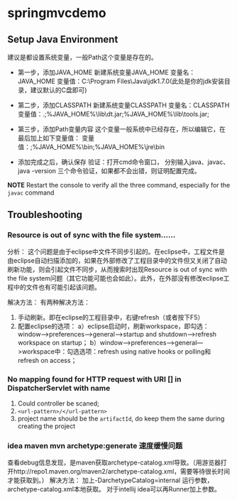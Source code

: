 # springmvcdemo

## Setup Java Environment
建议是都设置系统变量，一般Path这个变量是存在的。
* 第一步，添加JAVA_HOME
新建系统变量JAVA_HOME 变量名：JAVA_HOME 变量值：C:\Program Files\Java\jdk1.7.0(此处是你的jdk安装目录，建议默认的C盘即可)

* 第二步，添加CLASSPATH 
新建系统变量CLASSPATH 
变量名：CLASSPATH 
变量值：.;%JAVA_HOME%\lib\dt.jar;%JAVA_HOME%\lib\tools.jar;

* 第三步，添加Path变量内容
这个变量一般系统中已经存在，所以编辑它，在最后加上如下变量值：
变量值：;%JAVA_HOME%\bin;%JAVA_HOME%\jre\bin

* 添加完成之后，确认保存
验证：打开cmd命令窗口，
分别输入java、javac、java -version 三个命令验证，如果都不会出错，则证明配置完成。

**NOTE**
Restart the console to verify all the three command, especially for the `javac` command

## Troubleshooting
### Resource is out of sync with the file system......
分析：
这个问题是由于eclipse中文件不同步引起的。在eclipse中，工程文件是由eclipse自动扫描添加的，如果在外部修改了工程目录中的文件但又关闭了自动刷新功能，则会引起文件不同步，从而搜索时出现Resource is out of sync with the file system问题（其它功能可能也会如此）。此外，在外部没有修改eclipse工程中的文件也有可能引起该问题。

解决方法：
有两种解决方法：  

1. 手动刷新。即在eclipse的工程目录中，右键refresh（或者按下F5）  
2. 配置eclipse的选项：
    a）eclipse启动时，刷新workspace，即勾选：window—>preferences—>general—>startup and shutdown—>refresh workspace on startup；
    b）window—>preferences—>general—>workspace中：勾选选项：refresh using native hooks or polling和refresh on access；

### No mapping found for HTTP request with URI [] in DispatcherServlet with name
  
 1. Could controller be scaned;  
 2. `<url-pattern>/</url-pattern>`  
 3. project name should be the `artifactId`, do keep them the same during creating the project



### idea maven mvn archetype:generate 速度缓慢问题  

 查看debug信息发现，是maven获取archetype-catalog.xml导致。（用游览器打开http://repo1.maven.org/maven2/archetype-catalog.xml，需要等待很长时间才能获取到。）
 解决方法：
 加上-DarchetypeCatalog=internal 运行参数，archetype-catalog.xml本地获取。
 对于intellij idea可以再Runner加上参数。

